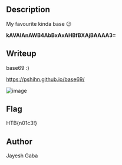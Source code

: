 ## Description

My favourite kinda base 😉

**kAVAIAnAWB4AbBxAxAHBfBXAjBAAAA3=**

## Writeup

base69 :)

https://pshihn.github.io/base69/

![image](https://github.com/user-attachments/assets/8310202d-8b12-4841-b4a6-50cfb8e2ad5f)

## Flag
HTB{n01c3!}

## Author
Jayesh Gaba
